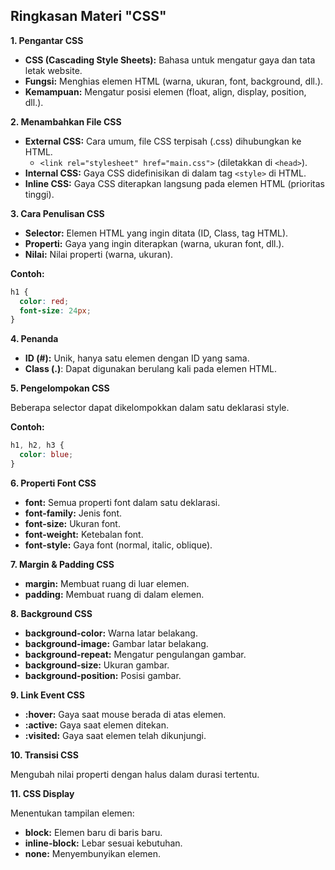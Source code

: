 ## Ringkasan Materi "CSS"

**1. Pengantar CSS**

* **CSS (Cascading Style Sheets):** Bahasa untuk mengatur gaya dan tata letak website.
* **Fungsi:** Menghias elemen HTML (warna, ukuran, font, background, dll.).
* **Kemampuan:** Mengatur posisi elemen (float, align, display, position, dll.).

**2. Menambahkan File CSS**

* **External CSS:** Cara umum, file CSS terpisah (.css) dihubungkan ke HTML.
    * `<link rel="stylesheet" href="main.css">` (diletakkan di `<head>`).
* **Internal CSS:** Gaya CSS didefinisikan di dalam tag `<style>` di HTML.
* **Inline CSS:** Gaya CSS diterapkan langsung pada elemen HTML (prioritas tinggi).

**3. Cara Penulisan CSS**

* **Selector:** Elemen HTML yang ingin ditata (ID, Class, tag HTML).
* **Properti:** Gaya yang ingin diterapkan (warna, ukuran font, dll.).
* **Nilai:** Nilai properti (warna, ukuran).

**Contoh:**

```css
h1 {
  color: red;
  font-size: 24px;
}
```

**4. Penanda**

* **ID (#):** Unik, hanya satu elemen dengan ID yang sama.
* **Class (.)**: Dapat digunakan berulang kali pada elemen HTML.

**5. Pengelompokan CSS**

Beberapa selector dapat dikelompokkan dalam satu deklarasi style.

**Contoh:**

```css
h1, h2, h3 {
  color: blue;
}
```

**6. Properti Font CSS**

* **font:** Semua properti font dalam satu deklarasi.
* **font-family:** Jenis font.
* **font-size:** Ukuran font.
* **font-weight:** Ketebalan font.
* **font-style:** Gaya font (normal, italic, oblique).

**7. Margin & Padding CSS**

* **margin:** Membuat ruang di luar elemen.
* **padding:** Membuat ruang di dalam elemen.

**8. Background CSS**

* **background-color:** Warna latar belakang.
* **background-image:** Gambar latar belakang.
* **background-repeat:** Mengatur pengulangan gambar.
* **background-size:** Ukuran gambar.
* **background-position:** Posisi gambar.

**9. Link Event CSS**

* **:hover:** Gaya saat mouse berada di atas elemen.
* **:active:** Gaya saat elemen ditekan.
* **:visited:** Gaya saat elemen telah dikunjungi.

**10. Transisi CSS**

Mengubah nilai properti dengan halus dalam durasi tertentu.

**11. CSS Display**

Menentukan tampilan elemen:

* **block:** Elemen baru di baris baru.
* **inline-block:** Lebar sesuai kebutuhan.
* **none:** Menyembunyikan elemen.